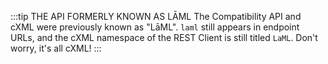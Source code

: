 :::tip THE API FORMERLY KNOWN AS LĀML
The Compatibility API and cXML were previously known as "LāML".
`laml` still appears in endpoint URLs, and the cXML namespace of the REST Client is still titled `LaML`.
Don't worry, it's all cXML!
:::